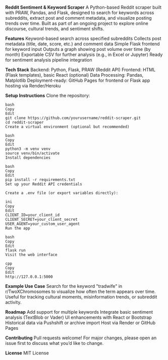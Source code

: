**Reddit Sentiment & Keyword Scraper** 
   A Python-based Reddit scraper built with PRAW, Pandas, and Flask, designed to search for keywords across subreddits, extract post and comment metadata, and visualize posting trends over time. Built as part of an ongoing project to explore online discourse, cultural trends, and sentiment shifts.

**Features** 
     Keyword-based search across specified subreddits
     Collects post metadata (title, date, score, etc.) and comment data
     Simple Flask frontend for keyword input
     Outputs a graph showing post volume over time (by month)
     Exportable CSV for further analysis (e.g., in Excel or Jupyter)
     Ready for sentiment analysis pipeline integration

**Tech Stack** 
    Backend: Python, Flask, PRAW (Reddit API)
    Frontend: HTML (Flask templates), basic React (optional)
    Data Processing: Pandas, Matplotlib
    Deployment-ready: GitHub Pages for frontend or Flask app hosting via Render/Heroku

**Setup Instructions** 
Clone the repository:

    bash
    Copy
    Edit
    git clone https://github.com/yourusername/reddit-scraper.git
    cd reddit-scraper
    Create a virtual environment (optional but recommended)
    
    bash
    Copy
    Edit
    python3 -m venv venv
    source venv/bin/activate
    Install dependencies
    
    bash
    Copy
    Edit
    pip install -r requirements.txt
    Set up your Reddit API credentials
    
    Create a .env file (or export variables directly):
    
    ini
    Copy
    Edit
    CLIENT_ID=your_client_id
    CLIENT_SECRET=your_client_secret
    USER_AGENT=your_custom_user_agent
    Run the app
    
    bash
    Copy
    Edit
    flask run
    Visit the web interface
    
    cpp
    Copy
    Edit
    http://127.0.0.1:5000

**Example Use Case** 
Search for the keyword "tradwife" in r/TwoXChromosomes to visualize how often the term appears over time. Useful for tracking cultural moments, misinformation trends, or subreddit activity.

**Roadmap** 
 Add support for multiple keywords
 Integrate basic sentiment analysis (TextBlob or Vader)
 UI enhancements with React or Bootstrap
 Historical data via Pushshift or archive import
 Host via Render or GitHub Pages

**Contributing** 
Pull requests welcome! For major changes, please open an issue first to discuss what you’d like to change.

**License** 
MIT License

